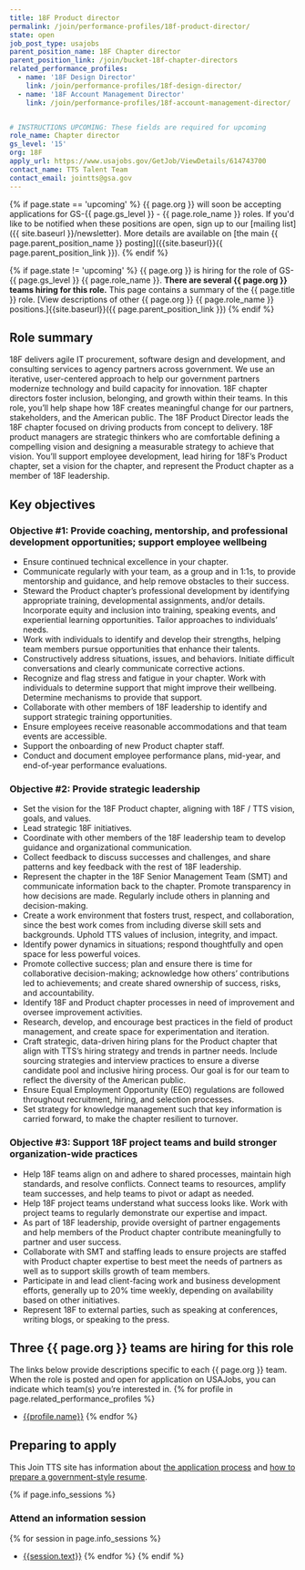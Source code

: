 ```yaml
---
title: 18F Product director
permalink: /join/performance-profiles/18f-product-director/
state: open
job_post_type: usajobs
parent_position_name: 18F Chapter director
parent_position_link: /join/bucket-18f-chapter-directors
related_performance_profiles:
  - name: '18F Design Director'
    link: /join/performance-profiles/18f-design-director/
  - name: '18F Account Management Director'
    link: /join/performance-profiles/18f-account-management-director/


# INSTRUCTIONS UPCOMING: These fields are required for upcoming
role_name: Chapter director
gs_level: '15'
org: 18F
apply_url: https://www.usajobs.gov/GetJob/ViewDetails/614743700
contact_name: TTS Talent Team
contact_email: jointts@gsa.gov
---
```

{% if page.state == 'upcoming' %}
{{ page.org }} will soon be accepting applications for GS-{{ page.gs_level }} - {{ page.role_name }} roles. If you'd like to be
  notified when these positions are open, sign up to our [mailing list]({{ site.baseurl }}/newsletter). More details are available on [the main {{ page.parent_position_name }} posting]({{site.baseurl}}{{ page.parent_position_link }}).
{% endif %}

{% if page.state != 'upcoming' %}
{{ page.org }} is hiring for the role of GS-{{ page.gs_level }} {{ page.role_name }}. **There are several {{ page.org }} teams hiring for this role.** This page contains a summary of the {{ page.title }} role. [View descriptions of other {{ page.org }} {{ page.role_name }} positions.]{{site.baseurl}}({{ page.parent_position_link }})
{% endif %}


## Role summary

18F delivers agile IT procurement, software design and development, and consulting services to agency partners across government. We use an iterative, user-centered approach to help our government partners modernize technology and build capacity for innovation. 18F chapter directors foster inclusion, belonging, and growth within their teams. In this role, you’ll help shape how 18F creates meaningful change for our partners, stakeholders, and the American public.
The 18F Product Director leads the 18F chapter focused on driving products from concept to delivery. 18F product managers are strategic thinkers who are comfortable defining a compelling vision and designing a measurable strategy to achieve that vision. You’ll support employee development, lead hiring for 18F’s Product chapter, set a vision for the chapter, and represent the Product chapter as a member of 18F leadership.

## Key objectives

### Objective #1: Provide coaching, mentorship, and professional development opportunities; support employee wellbeing
-  Ensure continued technical excellence in your chapter.
-  Communicate regularly with your team, as a group and in 1:1s, to provide mentorship and guidance, and help remove obstacles to their success.
-  Steward the Product chapter’s professional development by identifying appropriate training, developmental assignments, and/or details. Incorporate equity and inclusion into training, speaking events, and experiential learning opportunities. Tailor approaches to individuals’ needs.
-  Work with individuals to identify and develop their strengths, helping team members pursue opportunities that enhance their talents.
-  Constructively address situations, issues, and behaviors. Initiate difficult conversations and clearly communicate corrective actions.
-  Recognize and flag stress and fatigue in your chapter. Work with individuals to determine support that might improve their wellbeing. Determine mechanisms to provide that support.
-  Collaborate with other members of 18F leadership to identify and support strategic training opportunities.
-  Ensure employees receive reasonable accommodations and that team events are accessible.
-  Support the onboarding of new Product chapter staff.
-  Conduct and document employee performance plans, mid-year, and end-of-year performance evaluations.

###  Objective #2: Provide strategic leadership
-  Set the vision for the 18F Product chapter, aligning with 18F / TTS vision, goals, and values.
-  Lead strategic 18F initiatives.
-  Coordinate with other members of the 18F leadership team to develop guidance and organizational communication.
-  Collect feedback to discuss successes and challenges, and share patterns and key feedback with the rest of 18F leadership.
-  Represent the chapter in the 18F Senior Management Team (SMT) and communicate information back to the chapter. Promote transparency in how decisions are made. Regularly include others in planning and decision-making.
-  Create a work environment that fosters trust, respect, and collaboration, since the best work comes from including diverse skill sets and backgrounds. Uphold TTS values of inclusion, integrity, and impact.
-  Identify power dynamics in situations; respond thoughtfully and open space for less powerful voices.
-  Promote collective success; plan and ensure there is time for collaborative decision-making; acknowledge how others’ contributions led to achievements; and create shared ownership of success, risks, and accountability.
-  Identify 18F and Product chapter processes in need of improvement and oversee improvement activities.
-  Research, develop, and encourage best practices in the field of product management, and create space for experimentation and iteration.
-  Craft strategic, data-driven hiring plans for the Product chapter that align with TTS’s hiring strategy and trends in partner needs. Include sourcing strategies and interview practices to ensure a diverse candidate pool and inclusive hiring process. Our goal is for our team to reflect the diversity of the American public.
-  Ensure Equal Employment Opportunity (EEO) regulations are followed throughout recruitment, hiring, and selection processes.
-  Set strategy for knowledge management such that key information is carried forward, to make the chapter resilient to turnover.

###  Objective #3: Support 18F project teams and build stronger organization-wide practices
-  Help 18F teams align on and adhere to shared processes, maintain high standards, and resolve conflicts. Connect teams to resources, amplify team successes, and help teams to pivot or adapt as needed.
-  Help 18F project teams understand what success looks like. Work with project teams to regularly demonstrate our expertise and impact.
-  As part of 18F leadership, provide oversight of partner engagements and help members of the Product chapter contribute meaningfully to partner and user success.
-  Collaborate with SMT and staffing leads to ensure projects are staffed with Product chapter expertise to best meet the needs of partners as well as to support skills growth of team members.
-  Participate in and lead client-facing work and business development efforts, generally up to 20% time weekly, depending on availability based on other initiatives.
-  Represent 18F to external parties, such as speaking at conferences, writing blogs, or speaking to the press.

## Three {{ page.org }} teams are hiring for this role

The links below provide descriptions specific to each {{ page.org }} team. When the role is posted and open for application on USAJobs, you can indicate which team(s) you’re interested in.
{% for profile in page.related_performance_profiles %}
  - [{{profile.name}}]({{site.baseurl}}{{profile.link}})
{% endfor %}

## Preparing to apply

This Join TTS site has information about [the application process](https://join.tts.gsa.gov/hiring-process/) and [how to prepare a government-style resume](https://join.tts.gsa.gov/resume/).

{% if page.info_sessions %}
### Attend an information session
{% for session in page.info_sessions %}
- [{{session.text}}]({{session.link}})
{% endfor %}
{% endif %}
